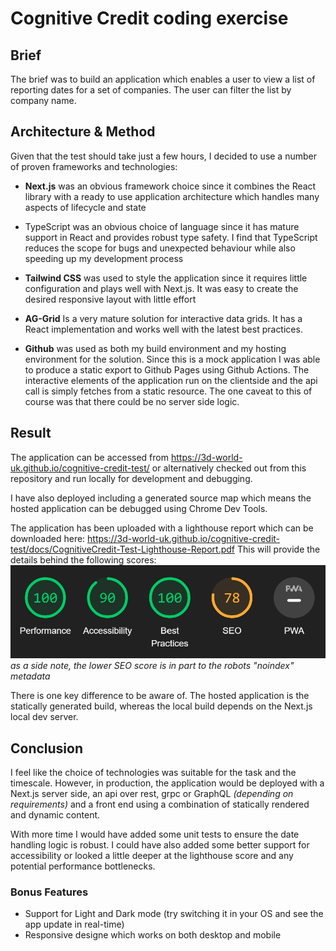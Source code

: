 # Cognitive Credit coding exercise
## Brief
The brief was to build an application which enables a user to view a list of reporting dates for a set of companies. The user can filter the list by company name.

## Architecture & Method
Given that the test should take just a few hours, I decided to use a number of proven frameworks and technologies:
* **Next.js** was an obvious framework choice since it combines the React library with a ready to use application architecture which handles many aspects of lifecycle and state

* TypeScript was an obvious choice of language since it has mature support in React and provides robust type safety. I find that TypeScript reduces the scope for bugs and unexpected behaviour while also speeding up my development process

* **Tailwind CSS** was used to style the application since it requires little configuration and plays well with Next.js.
It was easy to create the desired responsive layout with little effort

* **AG-Grid** Is a very mature solution for interactive data grids. It has a React implementation and works well with the latest best practices.

* **Github** was used as both my build environment and my hosting environment for the solution. Since this is a mock application I was able to produce a static export to Github Pages using Github Actions. The interactive elements of the application run on the clientside and the api call is simply fetches from a static resource. The one caveat to this of course was that there could be no server side logic.

## Result
The application can be accessed from https://3d-world-uk.github.io/cognitive-credit-test/
or alternatively checked out from this repository and run locally for development and debugging. 

I have also deployed including a generated source map which means the hosted application can be debugged using Chrome Dev Tools.

The application has been uploaded with a lighthouse report which can be downloaded here:
https://3d-world-uk.github.io/cognitive-credit-test/docs/CognitiveCredit-Test-Lighthouse-Report.pdf
This will provide the details behind the following scores:
![Lighthouse Scores](/public/docs/LighthouseScore.png)
*as a side note, the lower SEO score is in part to the robots "noindex" metadata*

There is one key difference to be aware of. The hosted application is the statically generated build, whereas the local build depends on the Next.js local dev server. 


## Conclusion
I feel like the choice of technologies was suitable for the task and the timescale. However, in production, the application would be deployed with a Next.js server side, an api over rest, grpc or GraphQL *(depending on requirements)* and a front end using a combination of statically rendered and dynamic content. 

With more time I would have added some unit tests to ensure the date handling logic is robust. I could have also added some better support for accessibility or looked a little deeper at the lighthouse score and any potential performance bottlenecks.

### Bonus Features
* Support for Light and Dark mode (try switching it in your OS and see the app update in real-time)
* Responsive designe which works on both desktop and mobile
